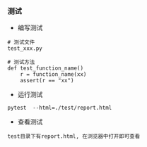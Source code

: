 ### 测试
- 编写测试
```angular2html
# 测试文件
test_xxx.py

# 测试方法
def test_function_name()
    r = function_name(xx)
    assert(r == "xx")
```
- 运行测试
```
pytest  --html=./test/report.html
```
- 查看测试
```angular2html
test目录下有report.html, 在浏览器中打开即可查看
```
